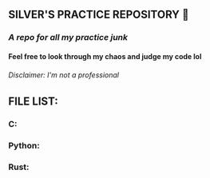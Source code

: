 ## **SILVER'S PRACTICE REPOSITORY :wolf:**
### *A repo for all my practice junk*

#### Feel free to look through my chaos and judge my code lol
###### *Disclaimer: I'm not a professional*


## **FILE LIST:**
### C:	

### Python:	

### Rust:
	
